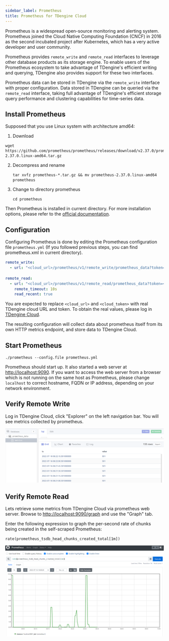 ```yaml
---
sidebar_label: Prometheus
title: Prometheus for TDengine Cloud
---
```


Prometheus is a widespread open-source monitoring and alerting system. Prometheus joined the Cloud Native Computing Foundation (CNCF) in 2016 as the second incubated project after Kubernetes, which has a very active developer and user community.

Prometheus provides `remote_write` and `remote_read` interfaces to leverage other database products as its storage engine. To enable users of the Prometheus ecosystem to take advantage of TDengine's efficient writing and querying, TDengine also provides support for these two interfaces.

Prometheus data can be stored in TDengine via the `remote_write` interface with proper configuration. Data stored in TDengine can be queried via the `remote_read` interface, taking full advantage of TDengine's efficient storage query performance and clustering capabilities for time-series data.

## Install Prometheus

Supposed that you use Linux system with architecture amd64:
1. Download
  ```
  wget https://github.com/prometheus/prometheus/releases/download/v2.37.0/prometheus-2.37.0.linux-amd64.tar.gz
  ```
2. Decompress and rename
   ```
   tar xvfz prometheus-*.tar.gz && mv prometheus-2.37.0.linux-amd64 prometheus
   ```  
3. Change to directory prometheus
   ```
   cd prometheus
   ```

Then Prometheus is installed in current directory. For more installation options, please refer to the [official documentation](https://prometheus.io/docs/prometheus/latest/installation/).

## Configuration

Configuring Prometheus is done by editing the Prometheus configuration file `prometheus.yml` (If you followed previous steps, you can find prometheus.xml in current directory).

```yaml
remote_write:
  - url: "<cloud_url>/prometheus/v1/remote_write/prometheus_data?token=<cloud_token>"

remote_read:
  - url: "<cloud_url>/prometheus/v1/remote_read/prometheus_data?token=<cloud_token>"
    remote_timeout: 10s
    read_recent: true
```

<!-- exclude -->
You are expected to replace `<cloud_url>` and `<cloud_token>` with real TDengine cloud URL and token. To obtain the real values, please log in [TDengine Cloud](https://cloud.tdengine.com).
<!-- exclude-end -->

The resulting configuration will collect data about prometheus itself from its own HTTP metrics endpoint, and store data to TDengine Cloud.

## Start Prometheus

```
./prometheus --config.file prometheus.yml
```

Prometheus should start up. It also started a web server at <http://localhost:9090>. If you want to access the web server from a browser which is not running on the same host as Prometheus, please change `localhost` to correct hostname, FQDN or IP address, depending on your network environment.

## Verify Remote Write

Log in TDengine Cloud, click "Explorer" on the left navigation bar. You will see metrics collected by prometheus.

![TDengine prometheus remote_write result](prometheus_data.png)

## Verify Remote Read

Lets retrieve some metrics from TDengine Cloud via prometheus web server. Browse to <http://localhost:9090/graph> and use the "Graph" tab.

Enter the following expression to graph the per-second rate of chunks being created in the self-scraped Prometheus:

```
rate(prometheus_tsdb_head_chunks_created_total[1m])
```

![TDengine prometheus remote_read](prometheus_read.png)

